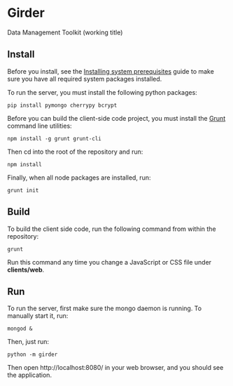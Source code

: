 Girder
======

Data Management Toolkit (working title)

## Install

Before you install, see the [Installing system prerequisites](docs/prerequisites.rst)
guide to make sure you have all required system packages installed.

To run the server, you must install the following python packages:

    pip install pymongo cherrypy bcrypt

Before you can build the client-side code project, you must install the [Grunt](http://gruntjs.com)
command line utilities:

    npm install -g grunt grunt-cli

Then cd into the root of the repository and run:

    npm install

Finally, when all node packages are installed, run:

    grunt init

## Build

To build the client side code, run the following command from within the repository:

    grunt

Run this command any time you change a JavaScript or CSS file under __clients/web__.

## Run

To run the server, first make sure the mongo daemon is running. To manually start it, run:

    mongod &

Then, just run:

    python -m girder
    
Then open http://localhost:8080/ in your web browser, and you should see the application.


